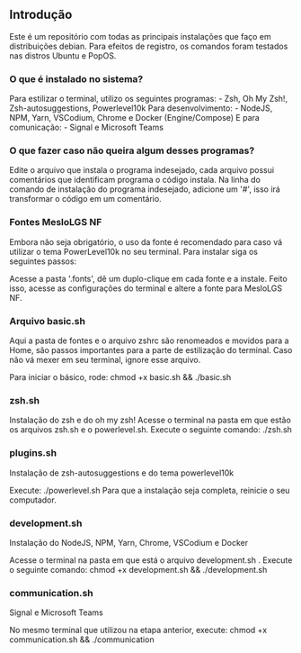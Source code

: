 ## Introdução
Este é um repositório com todas as principais instalações que faço em distribuições debian. Para efeitos de registro, os comandos foram testados nas distros Ubuntu e PopOS. 

### O que é instalado no sistema?
Para estilizar o terminal, utilizo os seguintes programas:
	- Zsh, Oh My Zsh!, Zsh-autosuggestions, Powerlevel10k
Para desenvolvimento:
	- NodeJS, NPM, Yarn, VSCodium, Chrome e Docker (Engine/Compose)
E para comunicação:
	- Signal e Microsoft Teams
	
### O que fazer caso não queira algum desses programas?
Edite o arquivo que instala o programa indesejado, cada arquivo possui comentários que identificam programa o código instala. Na linha do comando de instalação do programa indesejado, adicione um '#', isso irá transformar o código em um comentário.

### Fontes MesloLGS NF
Embora não seja obrigatório, o uso da fonte é recomendado para caso vá utilizar o tema PowerLevel10k no seu terminal. Para instalar siga os seguintes passos:

Acesse a pasta '.fonts', dê um duplo-clique em cada fonte e a instale. 
Feito isso, acesse as configurações do terminal e altere a fonte para MesloLGS NF.

### Arquivo basic.sh
Aqui a pasta de fontes e o arquivo zshrc são renomeados e movidos para a Home, são passos importantes para a parte de estilização do terminal. Caso não vá mexer em seu terminal, ignore esse arquivo.

Para iniciar o básico, rode:
	chmod +x basic.sh && ./basic.sh

### zsh.sh
Instalação do zsh e do oh my zsh!
Acesse o terminal na pasta em que estão os arquivos zsh.sh e o powerlevel.sh.
Execute o seguinte comando:
	./zsh.sh

### plugins.sh
Instalação de zsh-autosuggestions e do tema powerlevel10k

Execute:
	./powerlevel.sh
Para que a instalação seja completa, reinicie o seu computador.

### development.sh
Instalação do NodeJS, NPM, Yarn, Chrome, VSCodium e Docker

Acesse o terminal na pasta em que está o arquivo development.sh .
Execute o seguinte comando:
	chmod +x development.sh && ./development.sh

### communication.sh
Signal e Microsoft Teams

No mesmo terminal que utilizou na etapa anterior, execute:
	chmod +x communication.sh && ./communication

	
